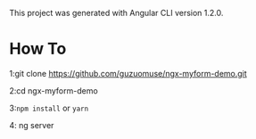 This project was generated with Angular CLI version 1.2.0.

# How To

1:git clone https://github.com/guzuomuse/ngx-myform-demo.git

2:cd ngx-myform-demo

3:`npm install` or `yarn`

4: ng server
